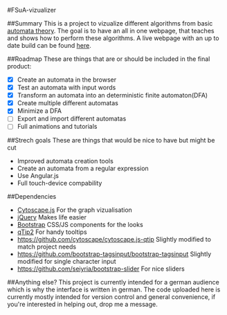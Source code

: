 #FSuA-vizualizer

##Summary
This is a project to vizualize different algorithms from basic [automata theory](https://en.wikipedia.org/wiki/Automata_theory).
The goal is to have an all in one webpage, that teaches and shows how to perform these algorithms.
A live webpage with an up to date build can be found [here](http://w3studi.informatik.uni-stuttgart.de/~jacksoor/lab/cytoscape/).

##Roadmap
These are things that are or should be included in the final product:
- [x] Create an automata in the browser
- [x] Test an automata with input words
- [x] Transform an automata into an deterministic finite automaton(DFA)
- [x] Create multiple different automatas
- [x] Minimize a DFA
- [ ] Export and import different automatas
- [ ] Full animations and tutorials

##Strech goals
These are things that would be nice to have but might be cut
* Improved automata creation tools
* Create an automata from a regular expression
* Use Angular.js
* Full touch-device compability

##Dependencies
* [Cytoscape.js](http://js.cytoscape.org/) For the graph vizualisation
* [jQuery](https://jquery.com/) Makes life easier
* [Bootstrap](http://getbootstrap.com/) CSS/JS components for the looks
* [qTip2](http://qtip2.com/) For handy tooltips
* https://github.com/cytoscape/cytoscape.js-qtip Slightly modified to match project needs
* https://github.com/bootstrap-tagsinput/bootstrap-tagsinput Slightly modified for single character input
* https://github.com/seiyria/bootstrap-slider For nice sliders

##Anything else?
This project is currently intended for a german audience which is why the interface is written in german.
The code uploaded here is currently mostly intended for version control and general convenience,
if you're interested in helping out, drop me a message.


